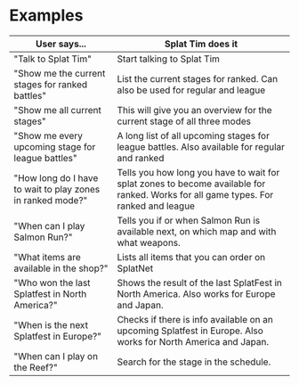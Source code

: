 # Examples

| User says... | Splat Tim does it |
| --- | --- |
| "Talk to Splat Tim" | Start talking to Splat Tim |
| "Show me the current stages for ranked battles" | List the current stages for ranked. Can also be used for regular and league |
| "Show me all current stages" | This will give you an overview for the current stage of all three modes |
| "Show me every upcoming stage for league battles" | A long list of all upcoming stages for league battles. Also available for regular and ranked |
| "How long do I have to wait to play zones in ranked mode?" | Tells you how long you have to wait for splat zones to become available for ranked. Works for all game types. For ranked and league |
| "When can I play Salmon Run?" | Tells you if or when Salmon Run is available next, on which map and with what weapons. |
| "What items are available in the shop?" | Lists all items that you can order on SplatNet |
| "Who won the last Splatfest in North America?" | Shows the result of the last SplatFest in North America. Also works for Europe and Japan. |
| "When is the next Splatfest in Europe?" | Checks if there is info available on an upcoming Splatfest in Europe. Also works for North America and Japan. |
| "When can I play on the Reef?" | Search for the stage in the schedule. |